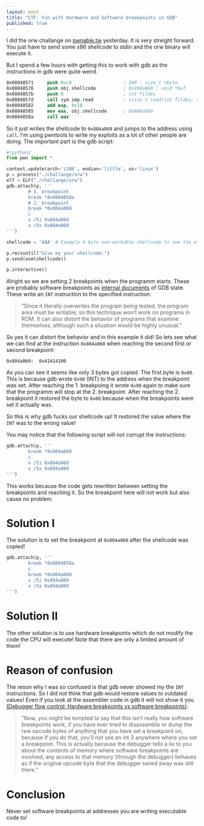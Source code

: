 ```yaml
---
layout: post
title: "CTF: Fun with Hardware and Software breakpoints in GDB"
published: true
---
```


I did the orw challange on [pwnable.tw](https://pwnable.tw/) yesterday. It is very streight forward.
You just have to send some x86 shellcode to stdin and the orw binary will execute it.

But I spend a few hours with getting this to work with gdb as the instructions in gdb were quite
weird.

```nasm
0x08048571     push 0xc8                   ; 200 ; size_t nbyte
0x08048576     push obj.shellcode          ; 0x804a060 ; void *buf
0x0804857b     push 0                      ; int fildes
0x0804857d     call sym.imp.read           ; ssize_t read(int fildes, void *buf, size_t nbyte)
0x08048582     add esp, 0x10
0x08048585     mov eax, obj.shellcode      ; 0x804a060
0x0804858a     call eax
```

So it just writes the shellcode to `0x804a060` and jumps to the address using `call`.
I'm using pwntools to write my exploits as a lot of other people are doing.
The important part is the gdb script:
```python
#!python2
from pwn import *

context.update(arch='i386', endian='little', os='linux')
p = process("./challange/orw")
elf = ELF("./challange/orw")
gdb.attach(p, '''
        # 1. breakpoint
        break *0x0804858a
        # 2. breakpoint
        break *0x804a060 
        c
        x /5i 0x804a060
        x /5x 0x804a060
''')

shellcode = 'AAA' # Example 4 byte non-workable shellcode to see the effect of software breakpoints

p.recvuntil("Give my your shellcode:")
p.send(asm(shellcode))

p.interactive()


```

Alright so we are setting 2 breakpoints when the programm starts. These are probably software
breakpoints as [internal documents](https://sourceware.org/gdb/wiki/Internals/Breakpoint%20Handling) of GDB state. These write an `INT` instruction to the specified instruction:

> "Since it literally overwrites the program being tested, the program area must be writable, so this technique won’t work on programs in ROM. It can also distort the behavior of programs that examine themselves, although such a situation would be highly unusual."

So yes it can distort the behavior and in this example it did! So lets see what we can find at the
instruction `0x804a060` when reaching the second first or second breakpoint:

```hex
0x804a060:	0x41414100
```

As you can see it seems like only 3 bytes got copied. The first byte is `0x00`.
This is because gdb wrote `0x90` (INT) to the address when the breakpoint was set.
After reaching the 1. breakpoing it wrote `0x90` again to make sure that the programm will stop at
the 2. breakpoint.
After reaching the 2. breakpoint it restored the byte to `0x00` because when the breakpoints were set it actually was.

So this is why gdb fucks our shellcode up! It restored the value where the `INT` was to the wrong
value!


You may notice that the following script will not corrupt the instructions:
```python
gdb.attach(p, '''
        break *0x804a060 
        c
        x /5i 0x804a060
        x /5x 0x804a060
''')
```

This works because the code gets rewritten between setting the breakpoints and reaching it. So the
breakpoint here will not work but also cause no problem.

# Solution I
The solution is to set the breakpoint at `0x804a060` after the shellcode was copied!
```python
gdb.attach(p, '''
        break *0x0804858a
        c
        break *0x804a060 
        x /5i 0x804a060
        x /5x 0x804a060
''')
```

# Solution II 
The other solution is to use hardware breakpoints which do not modify the code the CPU will execute!
Note that there are only a limited amount of them!

# Reason of confusion
The reson why I was so confused is that gdb never showed my the `INT` instructions. So I did not
think that gdb would restore values to outdated values!
Even if you look at the assembler code in gdb it will not show it you
[(Debugger flow control: Hardware breakpoints vs software breakpoints)](http://www.nynaeve.net/?p=80):

> "Now, you might be tempted to say that this isn’t really how software breakpoints work, if you have ever tried to disassemble or dump the raw opcode bytes of anything that you have set a breakpoint on, because if you do that, you’ll not see an int 3 anywhere where you set a breakpoint. This is actually because the debugger tells a lie to you about the contents of memory where software breakpoints are involved; any access to that memory (through the debugger) behaves as if the original opcode byte that the debugger saved away was still there."

# Conclusion

Never set software breakpoints at addresses you are writing executable code to!

